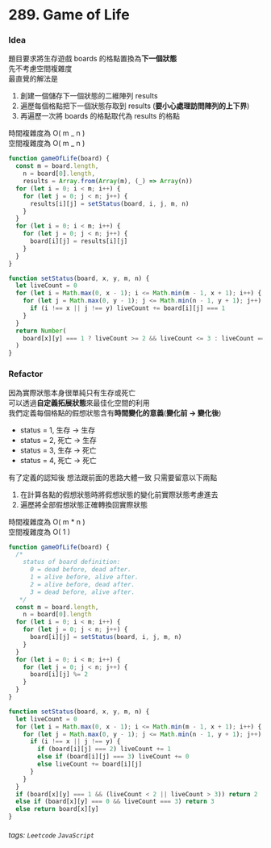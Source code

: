 # 289. Game of Life

### Idea

題目要求將生存遊戲 boards 的格點置換為**下一個狀態**<br/>
先不考慮空間複雜度<br/>
最直覺的解法是

1. 創建一個儲存下一個狀態的二維陣列 results
2. 遍歷每個格點把下一個狀態存取到 results (**要小心處理訪問陣列的上下界**)
3. 再遍歷一次將 boards 的格點取代為 results 的格點

時間複雜度為 O( m _ n )<br/>
空間複雜度為 O( m _ n )

```javascript
function gameOfLife(board) {
  const m = board.length,
    n = board[0].length,
    results = Array.from(Array(m), (_) => Array(n))
  for (let i = 0; i < m; i++) {
    for (let j = 0; j < n; j++) {
      results[i][j] = setStatus(board, i, j, m, n)
    }
  }
  for (let i = 0; i < m; i++) {
    for (let j = 0; j < n; j++) {
      board[i][j] = results[i][j]
    }
  }
}

function setStatus(board, x, y, m, n) {
  let liveCount = 0
  for (let i = Math.max(0, x - 1); i <= Math.min(m - 1, x + 1); i++) {
    for (let j = Math.max(0, y - 1); j <= Math.min(n - 1, y + 1); j++) {
      if (i !== x || j !== y) liveCount += board[i][j] === 1
    }
  }
  return Number(
    board[x][y] === 1 ? liveCount >= 2 && liveCount <= 3 : liveCount === 3
  )
}
```

### Refactor

因為實際狀態本身很單純只有生存或死亡<br/>
可以透過**自定義拓展狀態**來最佳化空間的利用<br/>
我們定義每個格點的假想狀態含有**時間變化的意義**(**變化前 → 變化後**)

- status = 1, 生存 → 生存
- status = 2, 死亡 → 生存
- status = 3, 生存 → 死亡
- status = 4, 死亡 → 死亡

有了定義的認知後
想法跟前面的思路大體一致
只需要留意以下兩點

1. 在計算各點的假想狀態時將假想狀態的變化前實際狀態考慮進去
2. 遍歷將全部假想狀態正確轉換回實際狀態

時間複雜度為 O( m \* n )<br/>
空間複雜度為 O( 1 )

```javascript
function gameOfLife(board) {
  /*
    status of board definition:
      0 = dead before, dead after.
      1 = alive before, alive after.
      2 = alive before, dead after.
      3 = dead before, alive after.
   */
  const m = board.length,
    n = board[0].length
  for (let i = 0; i < m; i++) {
    for (let j = 0; j < n; j++) {
      board[i][j] = setStatus(board, i, j, m, n)
    }
  }
  for (let i = 0; i < m; i++) {
    for (let j = 0; j < n; j++) {
      board[i][j] %= 2
    }
  }
}

function setStatus(board, x, y, m, n) {
  let liveCount = 0
  for (let i = Math.max(0, x - 1); i <= Math.min(m - 1, x + 1); i++) {
    for (let j = Math.max(0, y - 1); j <= Math.min(n - 1, y + 1); j++) {
      if (i !== x || j !== y) {
        if (board[i][j] === 2) liveCount += 1
        else if (board[i][j] === 3) liveCount += 0
        else liveCount += board[i][j]
      }
    }
  }
  if (board[x][y] === 1 && (liveCount < 2 || liveCount > 3)) return 2
  else if (board[x][y] === 0 && liveCount === 3) return 3
  else return board[x][y]
}
```

###### tags: `Leetcode` `JavaScript`
